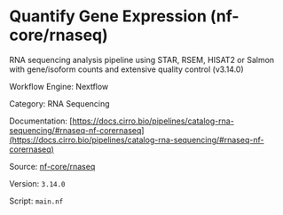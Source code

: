 # Quantify Gene Expression (nf-core/rnaseq)

RNA sequencing analysis pipeline using STAR, RSEM, HISAT2 or Salmon with gene/isoform counts and extensive quality control (v3.14.0)


Workflow Engine: Nextflow


Category: RNA Sequencing


Documentation: [https://docs.cirro.bio/pipelines/catalog-rna-sequencing/#rnaseq-nf-corernaseq](https://docs.cirro.bio/pipelines/catalog-rna-sequencing/#rnaseq-nf-corernaseq)


Source: [nf-core/rnaseq](nf-core/rnaseq)


Version: `3.14.0`


Script: `main.nf`

